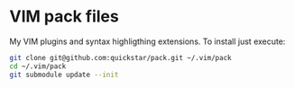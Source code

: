 # VIM pack files

My VIM plugins and syntax highligthing extensions. To install just execute:

```sh
git clone git@github.com:quickstar/pack.git ~/.vim/pack
cd ~/.vim/pack
git submodule update --init
```
